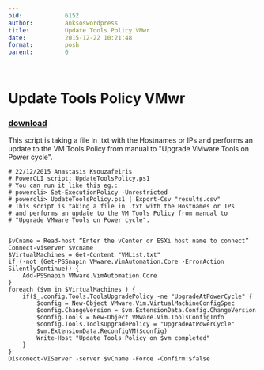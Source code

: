 ```yaml
---
pid:            6152
author:         anksoswordpress
title:          Update Tools Policy VMwr
date:           2015-12-22 10:21:48
format:         posh
parent:         0

---
```


# Update Tools Policy VMwr

### [download](//scripts/6152.ps1)

This script is taking a file in .txt with the Hostnames or IPs and performs an update to the VM Tools Policy from manual to "Upgrade VMware Tools on Power cycle".

```posh
# 22/12/2015 Anastasis Ksouzafeiris
# PowerCLI script: UpdateToolsPolicy.ps1
# You can run it like this eg.:
# powercli> Set-ExecutionPolicy -Unrestricted
# powercli> UpdateToolsPolicy.ps1 | Export-Csv "results.csv"
# This script is taking a file in .txt with the Hostnames or IPs
# and performs an update to the VM Tools Policy from manual to 
# "Upgrade VMware Tools on Power cycle".


$vCname = Read-host “Enter the vCenter or ESXi host name to connect”
Connect-viserver $vcname
$VirtualMachines = Get-Content "VMList.txt"
if (-not (Get-PSSnapin VMware.VimAutomation.Core -ErrorAction SilentlyContinue)) {
	Add-PSSnapin VMware.VimAutomation.Core
}
foreach ($vm in $VirtualMachines ) {
	if($_.config.Tools.ToolsUpgradePolicy -ne "UpgradeAtPowerCycle" {
		$config = New-Object VMware.Vim.VirtualMachineConfigSpec
		$config.ChangeVersion = $vm.ExtensionData.Config.ChangeVersion
		$config.Tools = New-Object VMware.Vim.ToolsConfigInfo
		$config.Tools.ToolsUpgradePolicy = "UpgradeAtPowerCycle"
		$vm.ExtensionData.ReconfigVM($config)
		Write-Host "Update Tools Policy on $vm completed"
	}
}
Disconect-VIServer -server $vCname -Force -Confirm:$false
```
